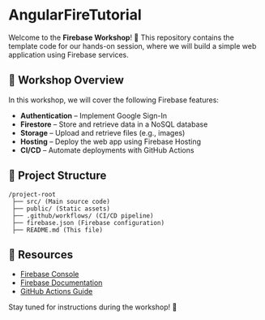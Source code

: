 # AngularFireTutorial

Welcome to the **Firebase Workshop**! 🚀 This repository contains the template code for our hands-on session, where we will build a simple web application using Firebase services.

## 📝 Workshop Overview
In this workshop, we will cover the following Firebase features:
- **Authentication** – Implement Google Sign-In
- **Firestore** – Store and retrieve data in a NoSQL database
- **Storage** – Upload and retrieve files (e.g., images)
- **Hosting** – Deploy the web app using Firebase Hosting
- **CI/CD** – Automate deployments with GitHub Actions

## 📂 Project Structure
```
/project-root
 ├── src/ (Main source code)
 ├── public/ (Static assets)
 ├── .github/workflows/ (CI/CD pipeline)
 ├── firebase.json (Firebase configuration)
 ├── README.md (This file)
```

## 🔗 Resources
- [Firebase Console](https://console.firebase.google.com/)
- [Firebase Documentation](https://firebase.google.com/docs)
- [GitHub Actions Guide](https://docs.github.com/en/actions)

Stay tuned for instructions during the workshop! 🎉

